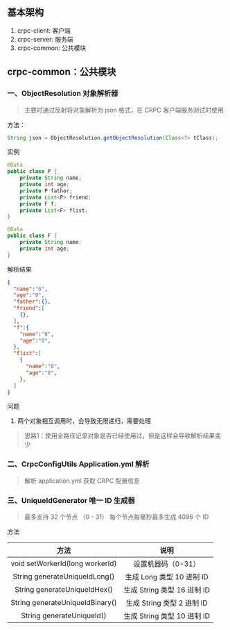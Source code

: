 ## 基本架构

1. crpc-client: 客户端
2. crpc-server: 服务端
3. crpc-common: 公共模块

## crpc-common：公共模块

### 一、ObjectResolution 对象解析器

> 主要时通过反射将对象解析为 json 格式，在 CRPC 客户端服务测试时使用

方法：
```java
String json = ObjectResolution.getObjectResolution(Class<?> tClass);
```
实例
```java
@Data
public class P {
    private String name;
    private int age;
    private P father;
    private List<P> friend;
    private F f;
    private List<F> flist;
}

@Data
public class F {
    private String name;
    private int age;
}
```
解析结果
```json
{
  "name":"0",
  "age":"0",
  "father":{},
  "friend":[
    {},
  ],
  "f":{
    "name":"0",
    "age":"0",
  },
  "flist":[
    {
      "name":"0",
      "age":"0",
    },
  ]
}

```

问题

1. 两个对象相互调用时，会导致无限递归，需要处理  
> 思路1：使用全路径记录对象是否已经使用过，但是这样会导致解析结果变少

### 二、CrpcConfigUtils Application.yml 解析

> 解析 application.yml 获取 CRPC 配置信息

### 三、UniqueIdGenerator 唯一 ID 生成器

> 最多支持 32 个节点 （0 - 31）
> 每个节点每毫秒最多生成 4096 个 ID

方法  

|               方法                |          说明           |  
|:-------------------------------:|:---------------------:|  
| void setWorkerId(long workerId) |      设置机器码（0-31）      |
|  String generateUniqueIdLong()  |  生成 Long 类型 10 进制 ID  |
|  String generateUniqueIdHex()   | 生成 String 类型 16 进制 ID |
| String generateUniqueIdBinary() | 生成 String 类型 2 进制 ID  |
|    String generateUniqueId()    | 生成 String 类型 10 进制 ID |